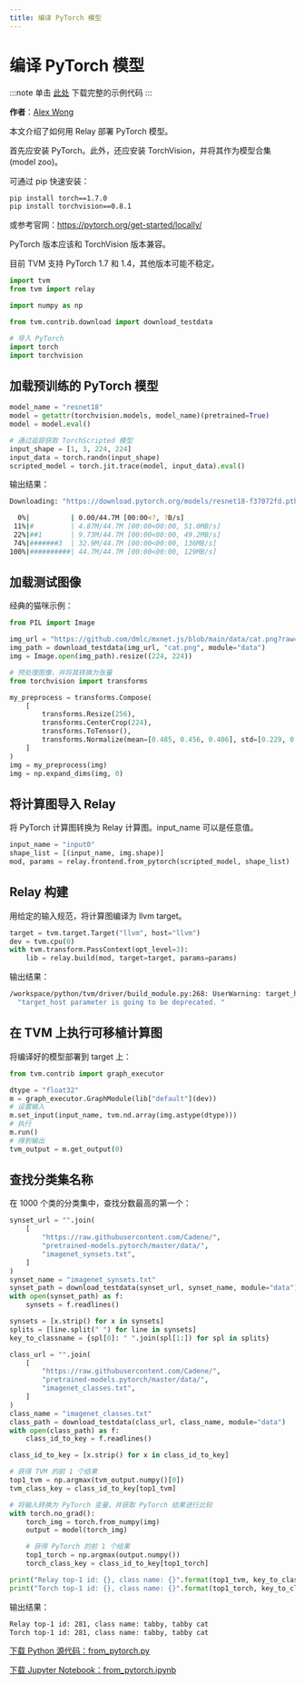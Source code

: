 ```yaml
---
title: 编译 PyTorch 模型
---
```


# 编译 PyTorch 模型

:::note
单击 [此处](https://tvm.apache.org/docs/how_to/compile_models/from_pytorch.html#sphx-glr-download-how-to-compile-models-from-pytorch-py) 下载完整的示例代码
:::

**作者**：[Alex Wong](https://github.com/alexwong/)

本文介绍了如何用 Relay 部署 PyTorch 模型。

首先应安装 PyTorch。此外，还应安装 TorchVision，并将其作为模型合集 (model zoo)。

可通过 pip 快速安装：

``` bash
pip install torch==1.7.0
pip install torchvision==0.8.1
```

或参考官网：https://pytorch.org/get-started/locally/

PyTorch 版本应该和 TorchVision 版本兼容。

目前 TVM 支持 PyTorch 1.7 和 1.4，其他版本可能不稳定。

``` python
import tvm
from tvm import relay

import numpy as np

from tvm.contrib.download import download_testdata

# 导入 PyTorch
import torch
import torchvision
```

## 加载预训练的 PyTorch 模型

``` python
model_name = "resnet18"
model = getattr(torchvision.models, model_name)(pretrained=True)
model = model.eval()

# 通过追踪获取 TorchScripted 模型
input_shape = [1, 3, 224, 224]
input_data = torch.randn(input_shape)
scripted_model = torch.jit.trace(model, input_data).eval()
```

输出结果：

``` bash
Downloading: "https://download.pytorch.org/models/resnet18-f37072fd.pth" to /workspace/.cache/torch/hub/checkpoints/resnet18-f37072fd.pth

  0%|          | 0.00/44.7M [00:00<?, ?B/s]
 11%|#         | 4.87M/44.7M [00:00<00:00, 51.0MB/s]
 22%|##1       | 9.73M/44.7M [00:00<00:00, 49.2MB/s]
 74%|#######3  | 32.9M/44.7M [00:00<00:00, 136MB/s]
100%|##########| 44.7M/44.7M [00:00<00:00, 129MB/s]
```

## 加载测试图像

经典的猫咪示例：

``` python
from PIL import Image

img_url = "https://github.com/dmlc/mxnet.js/blob/main/data/cat.png?raw=true"
img_path = download_testdata(img_url, "cat.png", module="data")
img = Image.open(img_path).resize((224, 224))

# 预处理图像，并将其转换为张量
from torchvision import transforms

my_preprocess = transforms.Compose(
    [
        transforms.Resize(256),
        transforms.CenterCrop(224),
        transforms.ToTensor(),
        transforms.Normalize(mean=[0.485, 0.456, 0.406], std=[0.229, 0.224, 0.225]),
    ]
)
img = my_preprocess(img)
img = np.expand_dims(img, 0)
```

## 将计算图导入 Relay

将 PyTorch 计算图转换为 Relay 计算图。input_name 可以是任意值。

``` python
input_name = "input0"
shape_list = [(input_name, img.shape)]
mod, params = relay.frontend.from_pytorch(scripted_model, shape_list)
```

## Relay 构建

用给定的输入规范，将计算图编译为 llvm target。

``` python
target = tvm.target.Target("llvm", host="llvm")
dev = tvm.cpu(0)
with tvm.transform.PassContext(opt_level=3):
    lib = relay.build(mod, target=target, params=params)
```

输出结果：

``` bash
/workspace/python/tvm/driver/build_module.py:268: UserWarning: target_host parameter is going to be deprecated. Please pass in tvm.target.Target(target, host=target_host) instead.
  "target_host parameter is going to be deprecated. "
```

## 在 TVM 上执行可移植计算图

将编译好的模型部署到 target 上：

``` python
from tvm.contrib import graph_executor

dtype = "float32"
m = graph_executor.GraphModule(lib["default"](dev))
# 设置输入
m.set_input(input_name, tvm.nd.array(img.astype(dtype)))
# 执行
m.run()
# 得到输出
tvm_output = m.get_output(0)
```

## 查找分类集名称

在 1000 个类的分类集中，查找分数最高的第一个：

``` python
synset_url = "".join(
    [
        "https://raw.githubusercontent.com/Cadene/",
        "pretrained-models.pytorch/master/data/",
        "imagenet_synsets.txt",
    ]
)
synset_name = "imagenet_synsets.txt"
synset_path = download_testdata(synset_url, synset_name, module="data")
with open(synset_path) as f:
    synsets = f.readlines()

synsets = [x.strip() for x in synsets]
splits = [line.split(" ") for line in synsets]
key_to_classname = {spl[0]: " ".join(spl[1:]) for spl in splits}

class_url = "".join(
    [
        "https://raw.githubusercontent.com/Cadene/",
        "pretrained-models.pytorch/master/data/",
        "imagenet_classes.txt",
    ]
)
class_name = "imagenet_classes.txt"
class_path = download_testdata(class_url, class_name, module="data")
with open(class_path) as f:
    class_id_to_key = f.readlines()

class_id_to_key = [x.strip() for x in class_id_to_key]

# 获得 TVM 的前 1 个结果
top1_tvm = np.argmax(tvm_output.numpy()[0])
tvm_class_key = class_id_to_key[top1_tvm]

# 将输入转换为 PyTorch 变量，并获取 PyTorch 结果进行比较
with torch.no_grad():
    torch_img = torch.from_numpy(img)
    output = model(torch_img)

    # 获得 PyTorch 的前 1 个结果
    top1_torch = np.argmax(output.numpy())
    torch_class_key = class_id_to_key[top1_torch]

print("Relay top-1 id: {}, class name: {}".format(top1_tvm, key_to_classname[tvm_class_key]))
print("Torch top-1 id: {}, class name: {}".format(top1_torch, key_to_classname[torch_class_key]))
```

输出结果：

``` bash
Relay top-1 id: 281, class name: tabby, tabby cat
Torch top-1 id: 281, class name: tabby, tabby cat
```

[下载 Python 源代码：from_pytorch.py](https://tvm.apache.org/docs/_downloads/f90d5f6bfd99e0d9812ae5b91503e148/from_pytorch.py)

[下载 Jupyter Notebook：from_pytorch.ipynb](https://tvm.apache.org/docs/_downloads/1f4943aed1aa607b2775c18b1d71db10/from_pytorch.ipynb)
